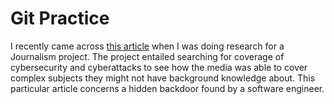 # Git Practice

I recently came across [this article](https://www.nytimes.com/2024/04/03/technology/prevent-cyberattack-linux.html) when I was doing research for a Journalism project. The project entailed searching for coverage of cybersecurity and cyberattacks to see how the media was able to cover complex subjects they might not have background knowledge about. This particular article concerns a hidden backdoor found by a software engineer. 